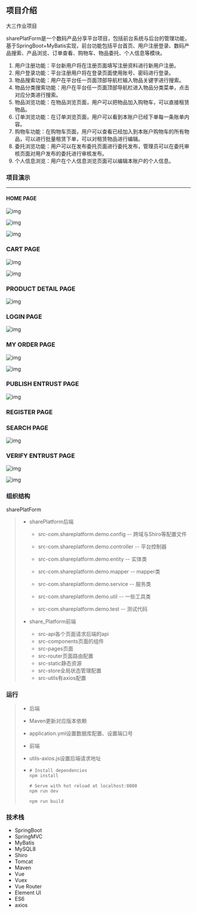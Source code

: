 ## 项目介绍

大三作业项目

sharePlatForm是一个数码产品分享平台项目，包括前台系统与后台的管理功能，基于SpringBoot+MyBatis实现，前台功能包括平台首页、用户注册登录、数码产品搜索、产品浏览、订单查看、购物车、物品委托、个人信息等模块。

1. 用户注册功能：平台新用户将在注册页面填写注册资料进行新用户注册。
2. 用户登录功能：平台注册用户将在登录页面使用账号、密码进行登录。
3. 物品搜索功能：用户在平台任一页面顶部导航栏输入物品关键字进行搜索。
4. 物品分类搜索功能：用户在平台任一页面顶部导航栏进入物品分类菜单，点击对应分类进行搜索。
5. 物品浏览功能：在物品浏览页面，用户可以把物品加入购物车，可以直接租赁物品。
6. 订单浏览功能：在订单浏览页面，用户可以看到本账户已经下单每一条账单内容。
7. 购物车功能：在购物车页面，用户可以查看已经加入到本账户购物车的所有物品，可以进行批量租赁下单，可以对租赁物品进行编辑。
8. 委托浏览功能：用户可以在发布委托页面进行委托发布，管理员可以在委托审核页面对用户发布的委托进行审核发布。
9. 个人信息浏览：用户在个人信息浏览页面可以编辑本账户的个人信息。





### 项目演示

---

#### HOME PAGE


![img](img/wpsObtaY2.png)

![img](img/wpsSlZXuH.png)

![img](img/wpsjpVslI.png)

### CART PAGE

![img](img/wpsNA28Cx.png)

![img](img/wpsWnCWGz.png)


### PRODUCT DETAIL PAGE

![img](img/wpsld1iKy.png)


### LOGIN PAGE

![img](img/wpsYwChds.png)


### MY ORDER PAGE

![img](img/wpsseaZt0.png)

![img](img/wps4apNve.png)



### PUBLISH ENTRUST PAGE

![img](img/wpslg3gHI.png)



### REGISTER PAGE




### SEARCH PAGE

![img](img/wpsoPuzCk.png)



### VERIFY ENTRUST PAGE

![img](img/wpsSPjrtN.png)

![img](img/wpspJihen.png)



### 组织结构

sharePlatForm

> - sharePlatform后端
>
>   - src-com.shareplatform.demo.config -- 跨域与Shiro等配置文件
>
>   - src-com.shareplatform.demo.controller -- 平台控制器
>
>   - src-com.shareplatform.demo.entity -- 实体类
>
>   - src-com.shareplatform.demo.mapper -- mapper类
>
>   - src-com.shareplatform.demo.service -- 服务类
>
>   - src-com.shareplatform.demo.util -- 一些工具类
>
>   - src-com.shareplatform.demo.test -- 测试代码
>
> - share_Platform前端
>
>   - src-api各个页面请求后端的api
>   - src-components页面的组件
>   - src-pages页面
>   - src-router页面路由配置
>   - src-static静态资源
>   - src-store全局状态管理配置
>   - src-utils有axios配置



### 运行

>- 后端
>
>  - Maven更新对应版本依赖
>  - application.yml设置数据库配置、设置端口号
>
>- 前端
>
>  - utils-axios.js设置后端请求地址
>
>  - ```
>    # Install dependencies
>    npm install
>    
>    # Serve with hot reload at localhost:8080
>    npm run dev
>    
>    npm run build
>    ```



### 技术栈

- SpringBoot
- SpringMVC
- MyBatis
- MySQL8
- Shiro
- Tomcat
- Maven
- Vue
- Vuex
- Vue Router
- Element UI
- ES6
- axios
